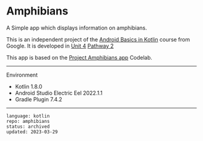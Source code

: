# Amphibians

A Simple app which displays information on amphibians.

This is an independent project of the [Android Basics in Kotlin] course from Google. It is developed in [Unit 4] [Pathway 2]

This app is based on the [Project Amphibians app] Codelab.

[Android Basics in Kotlin]: https://developer.android.com/courses/android-basics-kotlin/course
[Unit 4]: https://developer.android.com/courses/android-basics-kotlin/unit-4
[Pathway 2]: https://developer.android.com/courses/pathways/android-basics-kotlin-unit-4-pathway-2
[Project Amphibians app]: https://developer.android.com/codelabs/basic-android-kotlin-training-project-amphibians

---

Environment

- Kotlin 1.8.0
- Android Studio Electric Eel 2022.1.1
- Gradle Plugin 7.4.2

---

```
language: kotlin
repo: amphibians
status: archived
updated: 2023-03-29
```